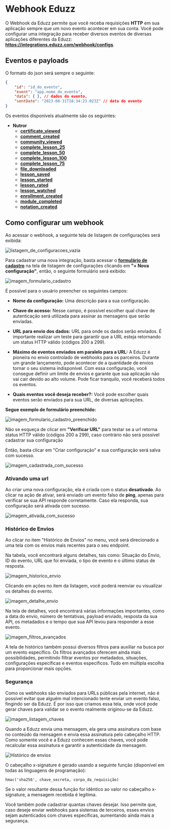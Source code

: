 # Webhook Eduzz

O Webhook da Eduzz permite que você receba requisições **HTTP** em sua aplicação sempre que um novo evento acontecer em sua conta. Você pode configurar uma integração para receber diversos eventos de diversas aplicações diferentes da Eduzz: **https://integrations.eduzz.com/webhook/configs**.

## Eventos e payloads

O formato do json será sempre o seguinte:

```json
{
    "id": "id_do_evento",
    "event": "app.nome_do_evento",
    "data": { }, // dados do evento,
    "sentDate": "2023-08-31T18:34:23.023Z" // data do evento
}
```

Os eventos disponíveis atualmente são os seguintes:

 - **Nutror**
    - **[certificate_viewed](./events/nutror/certificate_viewed.md)**
    - **[comment_created](./events/nutror/comment_created.md)**
    - **[community_viewed](./events/nutror/community_viewed.md)**
    - **[complete_lesson_25](./events/nutror/complete_lesson_25.md)**
    - **[complete_lesson_50](./events/nutror/complete_lesson_50.md)**
    - **[complete_lesson_100](./events/nutror/complete_lesson_100.md)**
    - **[complete_lesson_75](./events/nutror/complete_lesson_75.md)**
    - **[file_downloaded](./events/nutror/file_downloaded.md)**
    - **[lesson_saved](./events/nutror/lesson_saved.md)**
    - **[lesson_started](./events/nutror/lesson_started.md)**
    - **[lesson_rated](./events/nutror/lesson_rated.md)**
    - **[lesson_watched](./events/nutror/lesson_watched.md)**
    - **[enrollment_created](./events/nutror/enrollment_created.md)**
    - **[module_completed](./events/nutror/module_completed.md)**
    - **[notation_created](./events/nutror/notation_created.md)**

## Como configurar um webhook

Ao acessar o webhook, a seguinte tela de listagem de configurações será exibida:

![listagem_de_configuracoes_vazia](./images/subscription/empty_list.png)

Para cadastrar uma nova integração, basta acessar o **[formulário de cadastro](https://integrations.eduzz.com/webhook/new)** na tela de listagem de configurações clicando em **"+ Nova configuração"**, então, o seguinte formulário será exibido:

![imagem_formulario_cadastro](./images/subscription/form_new_empty.png)

É possível para o usuário preencher os seguintes campos:

- **Nome da configuração:** Uma descrição para a sua configuração.

- **Chave de acesso:** Nesse campo, é possível escolher qual chave de autenticação será utilizada para assinar as mensagens que serão enviadas.

- **URL para envio dos dados:** URL para onde os dados serão enviados. É importante realizar um teste para garantir que a URL esteja retornando um status HTTP válido (códigos 200 a 299).

- **Máximo de eventos enviados em paralelo para a URL:** A Eduzz é pioneira no envio controlado de webhooks para os parceiros. Durante um grande lançamento, pode acontecer de a quantidade de envios tornar o seu sistema indisponível. Com essa configuração, você consegue definir um limite de envios e garante que sua aplicação não vai cair devido ao alto volume. Pode ficar tranquilo, você receberá todos os eventos.

- **Quais eventos você deseja receber?:** Você pode escolher quais eventos serão enviados para sua URL, de diversas aplicações.

**Segue exemplo de formulário preenchido:**

![imagem_formulario_cadastro_preenchido](./images/subscription/form_new_filled.png)

Não se esqueça de clicar em **"Verificar URL"** para testar se a url retorna status HTTP válido (códigos 200 a 299), caso contrário não será possível cadastrar sua configuração

Então, basta clicar em "Criar configuração" e sua configuração será salva com sucesso.

![imagem_cadastrada_com_sucesso](./images/subscription/list_not_empty.png)

### Ativando uma url

Ao criar uma nova configuração, ela é criada com o status **desativado**. Ao clicar na ação de ativar, será enviado um evento falso de **ping**, apenas para verificar se sua API responde corretamente. Caso ela responda, sua configuração será ativada com sucesso.

![imagem_ativada_com_sucesso](./images/subscription/list_not_empty_active.png)

### Histórico de Envios

Ao clicar no item "Histórico de Envios" no menu, você será direcionado a uma tela com os envios mais recentes para o seu endpoint.

Na tabela, você encontrará alguns detalhes, tais como: Situação do Envio, ID do evento, URL que foi enviada, o tipo de evento e o último status de resposta.

![imagem_historico_envio](./images/history/list.png)

Clicando em ações no item da listagem, você poderá reenviar ou visualizar os detalhes do evento.

![imagem_detalhe_envio](./images/history/details.png)

Na tela de detalhes, você encontrará várias informações importantes, como a data do envio, número de tentativas, payload enviado, resposta da sua API, os metadados e o tempo que sua API levou para responder a esse evento.

![imagem_filtros_avançados](./images/history/filters.png)

A tela de histórico também possui diversos filtros para auxiliar na busca por um evento específico. Os filtros avançados oferecem ainda mais possibilidades, permitindo filtrar eventos por metadados, situações, configurações específicas e eventos específicos. Tudo em múltipla escolha para proporcionar mais opções.

### Segurança

Como os webhooks são enviados para URLs públicas pela internet, não é possível evitar que alguém mal intencionado tente enviar um evento falso, fingindo ser da Eduzz. É por isso que criamos essa tela, onde você pode gerar chaves para validar se o evento realmente originou-se da Eduzz.

![imagem_listagem_chaves](./images/secret/list.png)

Quando a Eduzz envia uma mensagem, ela gera uma assinatura com base no conteúdo da mensagem e envia essa assinatura pelo cabeçalho HTTP. Como somente você e a Eduzz conhecem essas chaves, você pode recalcular essa assinatura e garantir a autenticidade da mensagem.

![Histórico de envios](./images/integrations_signature.png)

O cabeçalho x-signature é gerado usando a seguinte função (disponível em todas as linguagens de programação):

```hmac('sha256', chave_secreta, corpo_da_requisição)```

Se o valor resultante dessa função for idêntico ao valor no cabeçalho x-signature, a mensagem recebida é legítima.

Você também pode cadastrar quantas chaves desejar. Isso permite que, caso deseje enviar webhooks para sistemas de terceiros, esses envios sejam autenticados com chaves específicas, aumentando ainda mais a segurança.
